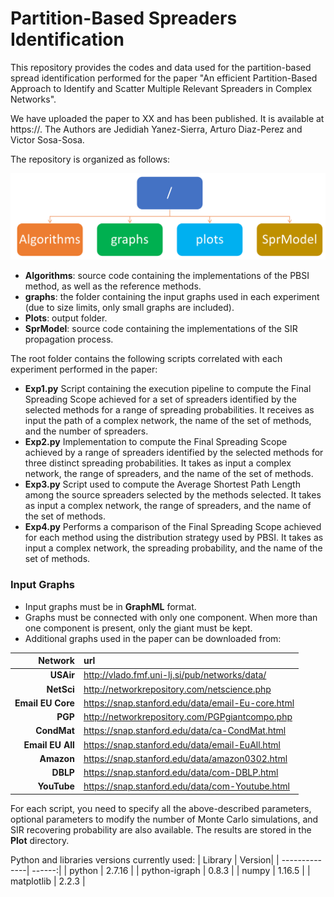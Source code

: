 # Partition-Based Spreaders Identification

This repository provides the codes and data used for the partition-based spread identification performed for the paper "An efficient Partition-Based Approach to Identify and Scatter Multiple Relevant Spreaders in Complex Networks".

We have uploaded the paper to XX and has been published. It is available at https://. The Authors are Jedidiah Yanez-Sierra, Arturo Diaz-Perez and Victor Sosa-Sosa.


<!-- Code and data used for the partition-based scatterer identification experiments.
This repository contains the main source code and some experimental scripts for the experimental setups shown in the paper "An efficient Partition-Based Approach to Identify and Scatter Multiple Relevant Spreaders in Complex Networks." -->


The repository is organized as follows:

![repo_organization](figures/organization.png)

* **Algorithms**: source code containing the implementations of the PBSI method, as well as the reference methods. 
* **graphs**: the folder containing the input graphs used in each experiment (due to size limits, only small graphs are included). 
* **Plots**: output folder.
* **SprModel**: source code containing the implementations of the SIR propagation process.


The root folder contains the following scripts correlated with each experiment performed in the paper:
* **Exp1.py** Script containing the execution pipeline to compute the Final Spreading Scope achieved for a set of spreaders identified by the selected methods for a range of spreading probabilities. It receives as input the path of a complex network, the name of the set of methods, and the number of spreaders.
* **Exp2.py** Implementation to compute the Final Spreading Scope achieved by a range of spreaders identified by the selected methods for three distinct spreading probabilities. It takes as input a complex network, the range of spreaders, and the name of the set of methods. 
* **Exp3.py** Script used to compute the Average Shortest Path Length among the source spreaders selected by the methods selected. It takes as input a complex network, the range of spreaders, and the name of the set of methods. 
* **Exp4.py** Performs a comparison of the Final Spreading Scope achieved for each method using the distribution strategy used by PBSI. It takes as input a complex network, the spreading probability, and the name of the set of methods. 

### Input Graphs
* Input graphs must be in **GraphML** format. 
* Graphs must be connected with only one component. When more than one component is present, only the giant must be kept. 
* Additional graphs used in the paper can be downloaded from: 

| Network | url | 
| -: | :- |
| **USAir**             |  http://vlado.fmf.uni-lj.si/pub/networks/data/    |
| **NetSci**            |  http://networkrepository.com/netscience.php      |
| **Email EU Core**     | https://snap.stanford.edu/data/email-Eu-core.html |
| **PGP**               | http://networkrepository.com/PGPgiantcompo.php    |
| **CondMat**           | https://snap.stanford.edu/data/ca-CondMat.html    |
| **Email EU All**      | https://snap.stanford.edu/data/email-EuAll.html   |
| **Amazon**            | https://snap.stanford.edu/data/amazon0302.html    |
| **DBLP**              | https://snap.stanford.edu/data/com-DBLP.html      |
| **YouTube**           | https://snap.stanford.edu/data/com-Youtube.html   |
    



For each script, you need to specify all the above-described parameters, optional parameters to modify the number of Monte Carlo simulations, and SIR recovering probability are also available.  The results are stored in the **Plot** directory.

Python and libraries versions currently used:
| Library       | Version|
| --------------| ------:|
| python        | 2.7.16 |
| python-igraph | 0.8.3  |
| numpy         | 1.16.5 |
| matplotlib    | 2.2.3  |

